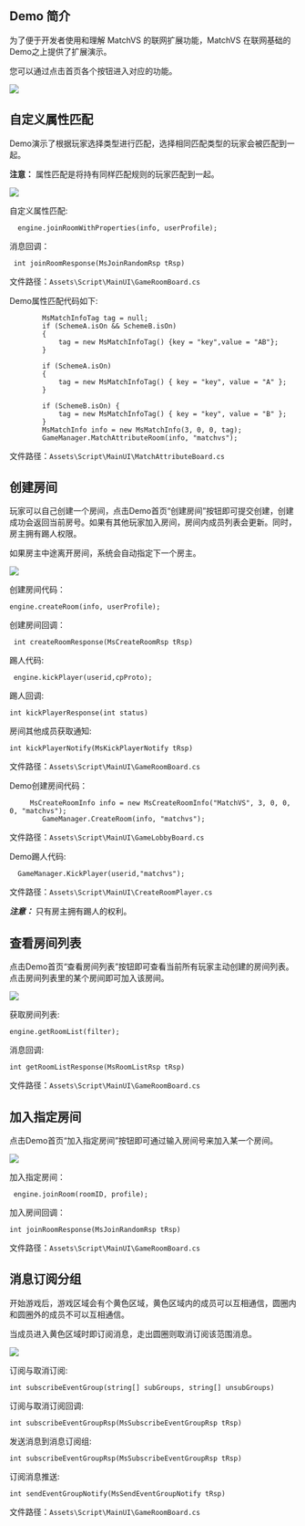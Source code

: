 ## Demo 简介

为了便于开发者使用和理解 MatchVS 的联网扩展功能，MatchVS 在联网基础的Demo之上提供了扩展演示。

您可以通过点击首页各个按钮进入对应的功能。


![](./3_1_6.png)



## 自定义属性匹配

Demo演示了根据玩家选择类型进行匹配，选择相同匹配类型的玩家会被匹配到一起。

**注意：** 属性匹配是将持有同样匹配规则的玩家匹配到一起。

![](./3_1_3.png)

自定义属性匹配:

```
  engine.joinRoomWithProperties(info, userProfile);
```

消息回调：

```
 int joinRoomResponse(MsJoinRandomRsp tRsp)
```

文件路径：`Assets\Script\MainUI\GameRoomBoard.cs `


Demo属性匹配代码如下:

```
		MsMatchInfoTag tag = null;
        if (SchemeA.isOn && SchemeB.isOn)
        {
            tag = new MsMatchInfoTag() {key = "key",value = "AB"};
        }

        if (SchemeA.isOn)
        {
            tag = new MsMatchInfoTag() { key = "key", value = "A" };
        }

        if (SchemeB.isOn) {
            tag = new MsMatchInfoTag() { key = "key", value = "B" };
        }
        MsMatchInfo info = new MsMatchInfo(3, 0, 0, tag);
        GameManager.MatchAttributeRoom(info, "matchvs");

```

文件路径：`Assets\Script\MainUI\MatchAttributeBoard.cs `



## 创建房间

玩家可以自己创建一个房间，点击Demo首页“创建房间”按钮即可提交创建，创建成功会返回当前房号。如果有其他玩家加入房间，房间内成员列表会更新。同时，房主拥有踢人权限。

如果房主中途离开房间，系统会自动指定下一个房主。

![](./3_1_1.png)


创建房间代码：

```
engine.createRoom(info, userProfile);
```

创建房间回调：

```
 int createRoomResponse(MsCreateRoomRsp tRsp)
```

踢人代码:

```
 engine.kickPlayer(userid,cpProto);
```

踢人回调:

```
int kickPlayerResponse(int status)
```

房间其他成员获取通知:

```
int kickPlayerNotify(MsKickPlayerNotify tRsp)
```

文件路径：`Assets\Script\MainUI\GameRoomBoard.cs`


Demo创建房间代码：

```
     MsCreateRoomInfo info = new MsCreateRoomInfo("MatchVS", 3, 0, 0, 0, "matchvs");
        GameManager.CreateRoom(info, "matchvs");
```

文件路径：`Assets\Script\MainUI\GameLobbyBoard.cs`

Demo踢人代码:

```
  GameManager.KickPlayer(userid,"matchvs");
```

文件路径：`Assets\Script\MainUI\CreateRoomPlayer.cs`

***注意：*** 只有房主拥有踢人的权利。


## 查看房间列表

点击Demo首页“查看房间列表”按钮即可查看当前所有玩家主动创建的房间列表。点击房间列表里的某个房间即可加入该房间。

![](./3_1_4.png)

获取房间列表:

```
engine.getRoomList(filter);
```

消息回调:

```
int getRoomListResponse(MsRoomListRsp tRsp)
```

文件路径：`Assets\Script\MainUI\GameRoomBoard.cs`


## 加入指定房间

点击Demo首页“加入指定房间”按钮即可通过输入房间号来加入某一个房间。

![](./3_1_2.png)

加入指定房间：

```
 engine.joinRoom(roomID, profile);
```

加入房间回调：

```
int joinRoomResponse(MsJoinRandomRsp tRsp)
```

文件路径：`Assets\Script\MainUI\GameRoomBoard.cs`



## 消息订阅分组

开始游戏后，游戏区域会有个黄色区域，黄色区域内的成员可以互相通信，圆圈内和圆圈外的成员不可以互相通信。

当成员进入黄色区域时即订阅消息，走出圆圈则取消订阅该范围消息。

![](./3_1_5.png)

订阅与取消订阅:

```
int subscribeEventGroup(string[] subGroups, string[] unsubGroups)
```

订阅与取消订阅回调:

```
int subscribeEventGroupRsp(MsSubscribeEventGroupRsp tRsp)
```

发送消息到消息订阅组:

```
int subscribeEventGroupRsp(MsSubscribeEventGroupRsp tRsp)
```
订阅消息推送:

```
int sendEventGroupNotify(MsSendEventGroupNotify tRsp)
```

文件路径：`Assets\Script\MainUI\GameRoomBoard.cs`
```


